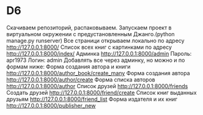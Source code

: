# D6
Скачиваем репозиторий, распаковываем.
Запускаем проект в виртуальном окружении с предустановленным Джанго.(python manage.py runserver)
Все страници открываем локально по адресу http://127.0.0.1:8000/
Список всех книг с картинками по адресу http://127.0.0.1:8000/index/
Админка http://127.0.0.1:8000/admin Пароль: apr1973 Логин: admin
Добавлять все через админку, но можно и по формам ниже:
Форма создания автора и книги http://127.0.0.1:8000/author_book/create_many
Форма создания автора http://127.0.0.1:8000/author/create
Форма списка авторов http://127.0.0.1:8000/author
Список друзей http://127.0.0.1:8000/friends
Создать друзей http://127.0.0.1:8000/friend/create
Список книг выданных друзьям http://127.0.0.1:8000/friend_list
Форма издателя и их книг http://127.0.0.1:8000/publisher_new
